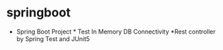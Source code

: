 # springboot
* Spring Boot Project  * Test In Memory DB Connectivity  *Rest controller by Spring Test and JUnit5
